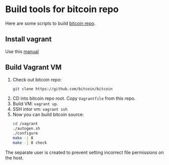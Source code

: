 # Build tools for bitcoin repo

Here are some scripts to build [bitcoin repo](https://github.com/bitcoin/bitcoin).

## Install vagrant

Use this [manual](https://www.vagrantup.com/docs/installation)

## Build Vagrant VM
1. Check out bitcoin repo:
    ```bash
    git clone https://github.com/bitcoin/bitcoin
    ```
2. CD into bitcoin repo root. Copy `Vagrantfile` from this repo.
3. Build VM: `vagrant up`.
4. SSH intor vm: `vagrant ssh`
6. Now you can build bitcoin source:
    ```bash
    cd /vagrant
    ./autogen.sh
    ./configure
    make -j 8
    make -j 8 check
    ```

The separate user is created to prevent setting incorrect file permissions on the host.
